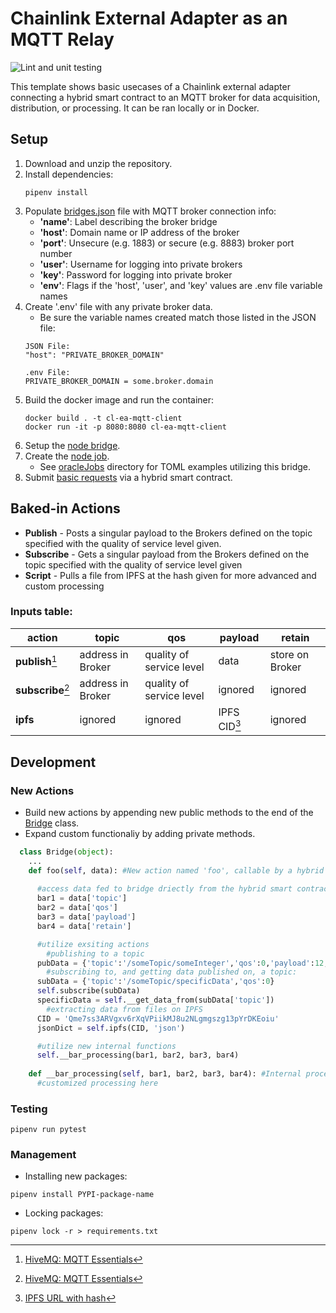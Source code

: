 # Chainlink External Adapter as an MQTT Relay

![Lint and unit testing](https://github.com/Briojas/CL-EA-MQTT-Client/workflows/Lint%20and%20unit%20testing/badge.svg)

This template shows basic usecases of a Chainlink external adapter connecting a hybrid smart contract to an MQTT broker for data acquisition, distribution, or processing. It can be ran locally or in Docker.

## **Setup**
1. Download and unzip the repository.
2. Install dependencies:
    ```
    pipenv install
    ```
3. Populate [bridges.json](https://github.com/Briojas/CL-EA-MQTT-Client/blob/master/bridges.json) file with MQTT broker connection info:
    - **'name'**: Label describing the broker bridge
    - **'host'**: Domain name or IP address of the broker
    - **'port'**: Unsecure (e.g. 1883) or secure (e.g. 8883) broker port number
    - **'user'**: Username for logging into private brokers
    - **'key'**: Password for logging into private broker
    - **'env'**: Flags if the 'host', 'user', and 'key' values are .env file variable names
4. Create '.env' file with any private broker data.
    - Be sure the variable names created match those listed in the JSON file:
    ```
    JSON File:
    "host": "PRIVATE_BROKER_DOMAIN"

    .env File:
    PRIVATE_BROKER_DOMAIN = some.broker.domain
    ```
5. Build the docker image and run the container:
    ```
    docker build . -t cl-ea-mqtt-client
    docker run -it -p 8080:8080 cl-ea-mqtt-client
    ```
6. Setup the [node bridge](https://docs.chain.link/docs/node-operators/).
7. Create the [node job](https://docs.chain.link/docs/jobs/).
    - See [oracleJobs](https://github.com/Briojas/CL-EA-MQTT-Client/tree/master/oracleJobs) directory for TOML examples utilizing this bridge.
8. Submit [basic requests](https://docs.chain.link/docs/architecture-request-model/) via a hybrid smart contract.
  
## **Baked-in Actions**
- **Publish** - Posts a singular payload to the Brokers defined on the topic specified with the quality of service level given. 
-  **Subscribe** - Gets a singular payload from the Brokers defined on the topic specified with the quality of service level given
-  **Script** - Pulls a file from IPFS at the hash given for more advanced and custom processing
### Inputs table:
| action | topic | qos | payload | retain |
| ----------- | ----------- | ----------- | ----------- | ----------- |
| **publish**[^1] | address in Broker | quality of service level | data | store on Broker |
| **subscribe**[^1] | address in Broker | quality of service level | ignored | ignored |
| **ipfs** | ignored | ignored | IPFS CID[^2] | ignored |

[^1]: [HiveMQ: MQTT Essentials](https://www.hivemq.com/mqtt-essentials/)
[^2]: [IPFS URL with hash](https://docs.ipfs.io/how-to/address-ipfs-on-web/)

## **Development**
### New Actions
  - Build new actions by appending new public methods to the end of the [Bridge](https://github.com/Briojas/CL-EA-MQTT-Client/blob/master/bridge.py) class. 
  - Expand custom functionaliy by adding private methods.
  ```python
    class Bridge(object):
      ...
      def foo(self, data): #New action named 'foo', callable by a hybrid smart contract
        
        #access data fed to bridge driectly from the hybrid smart contract
        bar1 = data['topic']
        bar2 = data['qos']
        bar3 = data['payload']
        bar4 = data['retain']

        #utilize exsiting actions
          #publishing to a topic
        pubData = {'topic':'/someTopic/someInteger','qos':0,'payload':12,'retain':True}
          #subscribing to, and getting data published on, a topic:
        subData = {'topic':'/someTopic/specificData','qos':0}
        self.subscribe(subData)
        specificData = self.__get_data_from(subData['topic'])
          #extracting data from files on IPFS
        CID = 'Qme7ss3ARVgxv6rXqVPiikMJ8u2NLgmgszg13pYrDKEoiu'
        jsonDict = self.ipfs(CID, 'json')

        #utilize new internal functions
        self.__bar_processing(bar1, bar2, bar3, bar4)
      
      def __bar_processing(self, bar1, bar2, bar3, bar4): #Internal processing function
        #customized processing here
  ```
### Testing
  ```
  pipenv run pytest
  ```
### Management
  - Installing new packages:
  ```
  pipenv install PYPI-package-name
  ```
  - Locking packages:
  ```
  pipenv lock -r > requirements.txt
  ```